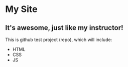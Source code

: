 # My Site
## It's awesome, just like my instructor!

This is github test project (repo), which will include:

* HTML
* CSS
* JS
